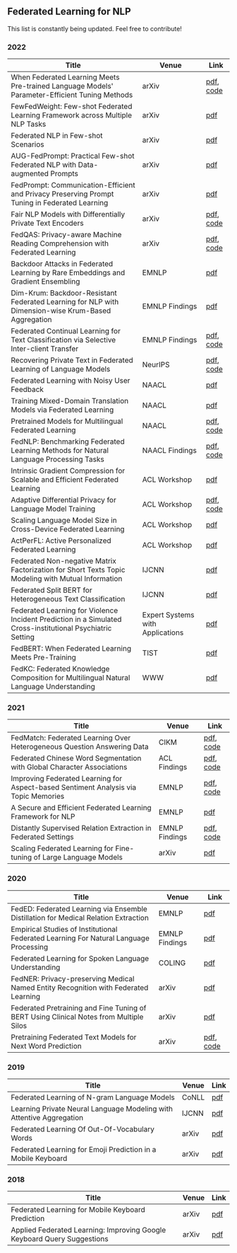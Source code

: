 ## Federated Learning for NLP
This list is constantly being updated. Feel free to contribute!


### 2022
| Title | Venue | Link |
| --- | --- | --- |
| When Federated Learning Meets Pre-trained Language Models' Parameter-Efficient Tuning Methods | arXiv | [pdf](https://arxiv.org/pdf/2212.10025.pdf), [code](https://github.com/iezhuozhuo/FedETuning/tree/deltaTuning) |
| FewFedWeight: Few-shot Federated Learning Framework across Multiple NLP Tasks | arXiv | [pdf](https://arxiv.org/pdf/2212.08354.pdf) |
| Federated NLP in Few-shot Scenarios | arXiv | [pdf](https://arxiv.org/pdf/2212.05974.pdf) |
| AUG-FedPrompt: Practical Few-shot Federated NLP with Data-augmented Prompts | arXiv | [pdf](https://arxiv.org/pdf/2212.00192.pdf) |
| FedPrompt: Communication-Efficient and Privacy Preserving Prompt Tuning in Federated Learning | arXiv | [pdf](https://arxiv.org/pdf/2208.12268.pdf) |
| Fair NLP Models with Differentially Private Text Encoders | arXiv | [pdf](https://arxiv.org/pdf/2205.06135.pdf), [code](https://github.com/saist1993/DPNLP) |
| FedQAS: Privacy-aware Machine Reading Comprehension with Federated Learning | arXiv | [pdf](https://arxiv.org/pdf/2202.04742.pdf), [code](https://github.com/aitmlouk/FEDn-client-FedQAS-tf) |
| Backdoor Attacks in Federated Learning by Rare Embeddings and Gradient Ensembling | EMNLP | [pdf](https://arxiv.org/pdf/2204.14017.pdf) |
| Dim-Krum: Backdoor-Resistant Federated Learning for NLP with Dimension-wise Krum-Based Aggregation | EMNLP Findings | [pdf](https://arxiv.org/pdf/2210.06894.pdf) |
| Federated Continual Learning for Text Classification via Selective Inter-client Transfer | EMNLP Findings | [pdf](https://arxiv.org/pdf/2210.06101.pdf), [code](https://github.com/RaiPranav/FCL-FedSeIT) |
| Recovering Private Text in Federated Learning of Language Models | NeurIPS | [pdf](https://openreview.net/pdf?id=dqgzfhHd2-), [code](https://github.com/Princeton-SysML/FILM) |
| Federated Learning with Noisy User Feedback | NAACL | [pdf](https://aclanthology.org/2022.naacl-main.196.pdf) |
| Training Mixed-Domain Translation Models via Federated Learning | NAACL | [pdf](https://aclanthology.org/2022.naacl-main.186.pdf) |
| Pretrained Models for Multilingual Federated Learning| NAACL | [pdf](https://arxiv.org/pdf/2206.02291.pdf), [code](https://github.com/orionw/Multilingual-Federated-Learning) |
| FedNLP: Benchmarking Federated Learning Methods for Natural Language Processing Tasks | NAACL Findings | [pdf](https://aclanthology.org/2022.findings-naacl.13.pdf), [code](https://github.com/FedML-AI/FedNLP) |
| Intrinsic Gradient Compression for Scalable and Efficient Federated Learning | ACL Workshop | [pdf](https://aclanthology.org/2022.fl4nlp-1.4.pdf) |
| Adaptive Differential Privacy for Language Model Training | ACL Workshop | [pdf](https://aclanthology.org/2022.fl4nlp-1.3.pdf), [code](https://github.com/flamewei123/ADP) |
| Scaling Language Model Size in Cross-Device Federated Learning | ACL Workshop | [pdf](https://aclanthology.org/2022.fl4nlp-1.2.pdf) |
| ActPerFL: Active Personalized Federated Learning | ACL Workshop | [pdf](https://aclanthology.org/2022.fl4nlp-1.1.pdf) |
| Federated Non-negative Matrix Factorization for Short Texts Topic Modeling with Mutual Information | IJCNN | [pdf](https://arxiv.org/pdf/2205.13300.pdf) |
| Federated Split BERT for Heterogeneous Text Classification | IJCNN | [pdf](https://arxiv.org/pdf/2205.13299.pdf) |
| Federated Learning for Violence Incident Prediction in a Simulated Cross-institutional Psychiatric Setting | Expert Systems with Applications | [pdf](https://arxiv.org/pdf/2205.10234.pdf) |
| FedBERT: When Federated Learning Meets Pre-Training | TIST | [pdf](https://dl.acm.org/doi/pdf/10.1145/3510033) |
| FedKC: Federated Knowledge Composition for Multilingual Natural Language Understanding | WWW | [pdf](https://dl.acm.org/doi/pdf/10.1145/3485447.3511988) |


### 2021
| Title | Venue | Link |
| --- | --- | --- |
| FedMatch: Federated Learning Over Heterogeneous Question Answering Data | CIKM | [pdf](https://dl.acm.org/doi/pdf/10.1145/3459637.3482345), [code](https://github.com/Chriskuei/FedMatch) |
| Federated Chinese Word Segmentation with Global Character Associations | ACL Findings | [pdf](https://aclanthology.org/2021.findings-acl.376.pdf), [code](https://github.com/cuhksz-nlp/GCASeg) |
| Improving Federated Learning for Aspect-based Sentiment Analysis via Topic Memories | EMNLP | [pdf](https://aclanthology.org/2021.emnlp-main.321.pdf), [code](https://github.com/cuhksz-nlp/ASA-TM) |
| A Secure and Efficient Federated Learning Framework for NLP | EMNLP | [pdf](https://aclanthology.org/2021.emnlp-main.606.pdf) |
| Distantly Supervised Relation Extraction in Federated Settings | EMNLP Findings | [pdf](https://aclanthology.org/2021.findings-emnlp.52.pdf), [code](https://github.com/DianboWork/FedDS) |
| Scaling Federated Learning for Fine-tuning of Large Language Models | arXiv | [pdf](https://arxiv.org/pdf/2102.00875.pdf) |


### 2020
| Title | Venue | Link |
| --- | --- | --- |
| FedED: Federated Learning via Ensemble Distillation for Medical Relation Extraction | EMNLP | [pdf](https://aclanthology.org/2020.emnlp-main.165.pdf) |
| Empirical Studies of Institutional Federated Learning For Natural Language Processing | EMNLP Findings | [pdf](https://aclanthology.org/2020.findings-emnlp.55.pdf) |
| Federated Learning for Spoken Language Understanding | COLING | [pdf](https://aclanthology.org/2020.coling-main.310.pdf) |
| FedNER: Privacy-preserving Medical Named Entity Recognition with Federated Learning | arXiv | [pdf](https://arxiv.org/pdf/2003.09288.pdf) |
| Federated Pretraining and Fine Tuning of BERT Using Clinical Notes from Multiple Silos | arXiv | [pdf](https://arxiv.org/pdf/2002.08562.pdf) |
| Pretraining Federated Text Models for Next Word Prediction | arXiv | [pdf](https://arxiv.org/pdf/2005.04828.pdf), [code](https://github.com/federated-learning-experiments/fl-text-models) |


### 2019
| Title | Venue | Link |
| --- | --- | --- |
| Federated Learning of N-gram Language Models | CoNLL | [pdf](https://arxiv.org/pdf/1910.03432.pdf) |
| Learning Private Neural Language Modeling with Attentive Aggregation | IJCNN | [pdf](https://arxiv.org/pdf/1812.07108.pdf) |
| Federated Learning Of Out-Of-Vocabulary Words | arXiv | [pdf](https://arxiv.org/pdf/1903.10635.pdf) |
| Federated Learning for Emoji Prediction in a Mobile Keyboard | arXiv | [pdf](https://arxiv.org/pdf/1906.04329.pdf) |


### 2018
| Title | Venue | Link |
| --- | --- | --- |
| Federated Learning for Mobile Keyboard Prediction | arXiv | [pdf](https://arxiv.org/pdf/1811.03604.pdf) |
| Applied Federated Learning: Improving Google Keyboard Query Suggestions | arXiv | [pdf](https://arxiv.org/pdf/1812.02903.pdf) |
